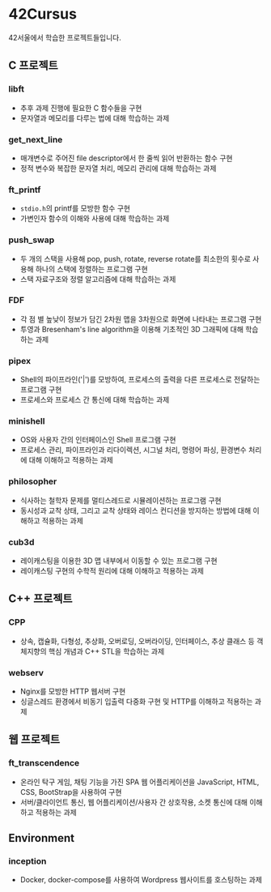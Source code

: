 # 42Cursus
42서울에서 학습한 프로젝트들입니다.

## C 프로젝트
### libft
- 추후 과제 진행에 필요한 C 함수들을 구현
- 문자열과 메모리를 다루는 법에 대해 학습하는 과제

### get_next_line
- 매개변수로 주어진 file descriptor에서 한 줄씩 읽어 반환하는 함수 구현
- 정적 변수와 복잡한 문자열 처리, 메모리 관리에 대해 학습하는 과제

### ft_printf
- `stdio.h`의 printf를 모방한 함수 구현
- 가변인자 함수의 이해와 사용에 대해 학습하는 과제

### push_swap
- 두 개의 스택을 사용해 pop, push, rotate, reverse rotate를 최소한의 횟수로 사용해 하나의 스택에 정렬하는 프로그램 구현
- 스택 자료구조와 정렬 알고리즘에 대해 학습하는 과제

### FDF
- 각 점 별 높낮이 정보가 담긴 2차원 맵을 3차원으로 화면에 나타내는 프로그램 구현
- 투영과 Bresenham's line algorithm을 이용해 기초적인 3D 그래픽에 대해 학습하는 과제

### pipex
- Shell의 파이프라인('|')를 모방하여, 프로세스의 출력을 다른 프로세스로 전달하는 프로그램 구현
- 프로세스와 프로세스 간 통신에 대해 학습하는 과제

### minishell
- OS와 사용자 간의 인터페이스인 Shell 프로그램 구현
- 프로세스 관리, 파이프라인과 리다이렉션, 시그널 처리, 명령어 파싱, 환경변수 처리에 대해 이해하고 적용하는 과제

### philosopher
- 식사하는 철학자 문제를 멀티스레드로 시뮬레이션하는 프로그램 구현
- 동시성과 교착 상태, 그리고 교착 상태와 레이스 컨디션을 방지하는 방법에 대해 이해하고 적용하는 과제

### cub3d
- 레이캐스팅을 이용한 3D 맵 내부에서 이동할 수 있는 프로그램 구현 
- 레이캐스팅 구현의 수학적 원리에 대해 이해하고 적용하는 과제

## C++ 프로젝트
### CPP
- 상속, 캡슐화, 다형성, 추상화, 오버로딩, 오버라이딩, 인터페이스, 추상 클래스 등 객체지향의 핵심 개념과 C++ STL을 학습하는 과제

### webserv
- Nginx를 모방한 HTTP 웹서버 구현
- 싱글스레드 환경에서 비동기 입출력 다중화 구현 및 HTTP를 이해하고 적용하는 과제

## 웹 프로젝트
### ft_transcendence
- 온라인 탁구 게임, 채팅 기능을 가진 SPA 웹 어플리케이션을 JavaScript, HTML, CSS, BootStrap을 사용하여 구현
- 서버/클라이언트 통신, 웹 어플리케이션/사용자 간 상호작용, 소켓 통신에 대해 이해하고 적용하는 과제

## Environment
### inception
- Docker, docker-compose를 사용하여 Wordpress 웹사이트를 호스팅하는 과제
